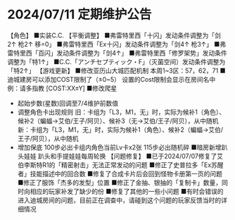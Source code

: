 # 2024/07/11 定期维护公告
【角色】
■实装C.C.
【平衡调整】
■弗雷特里西「十闪」发动条件调整为「剑2↑ 枪2↑ 移=0」
■弗雷特里西「Ex十闪」发动条件调整为「剑4↑ 枪3↑」
■弗雷特里西「百闪」发动条件调整为「剑4↑」
■弗雷特里西「修罗架势」发动条件调整为「特1↑」
■C.C.「アンチセプティック・F」（灭菌空间）发动条件调整为「特2↑」
【游戏更新】
■修改亚历山大城匹配机制
本周1~3区：57，62，71
■迪城建房可以添加COST限制了（±0~5）
设置的Cost限制会显示在房间名中
例：请多指教 [COST:XX±Y]
■修改爬星
- 起始步数(星数)回调至7/4维护前数值
- 调整角色卡出现规则
旧：卡组为「L3，M1，无」时，实际为候补1（角色）、候补2（蝙蝠→艾伯/王子/阿贝）、候补3（无→艾伯/王子/阿贝），从中随机
新：卡组为「L3，M1，无」时，实际为候补1（角色）、候补2（蝙蝠→艾伯/王子/阿贝），从中随机
- 增加保底
100步必出卡组内角色当前Lv卡x2张
115步必出随机碎
■暗房新增趴头娃娃
趴头和手提娃娃每周轮换
【问题修复】
■已于2024/07/07修复了艾伯李斯特R1的「精密射击」无法正常发动的问题
■修正了史普拉多「Ex苏醒者」技能描述中的回合数
■修复了合成卡片后会回到怪物卡册第一页的问题
■修正了服饰「杰多的发型」位置
■修正了金抽、银抽的「复制卡」数量，同时向相应的玩家补发了缺少的份
■修复了其他的一些小问题
■有时会错误的进入迪城房间的问题，目前正在调查中，请碰到这个问题的玩家反馈当时的详细情况